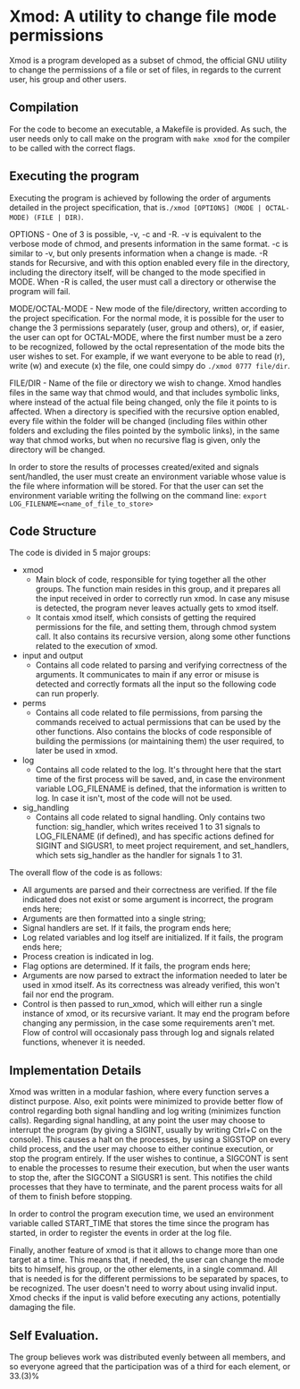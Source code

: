 # Xmod: A utility to change file mode permissions

Xmod is a program developed as a subset of chmod, the official GNU utility to change the permissions of a file or set of files, in regards to the current user, his group and other users.

## Compilation

For the code to become an executable, a Makefile is provided. As such, the user needs only to call make on the program with ```make xmod``` for the compiler to be called with the correct flags.

## Executing the program

Executing the program is achieved by following the order of arguments detailed in the project specification, that is```./xmod [OPTIONS] (MODE | OCTAL-MODE) (FILE | DIR)```.

OPTIONS - One of 3 is possible, -v, -c and -R. -v is equivalent to the verbose mode of chmod, and presents information in the same format. -c is similar to -v, but only presents information when a change is made. -R stands for Recursive, and with this option enabled every file in the directory, including the directory itself, will be changed to the mode specified in MODE. When -R is called, the user must call a directory or otherwise the program will fail.

MODE/OCTAL-MODE - New mode of the file/directory, written according to the project specification. For the normal mode, it is possible for the user to change the 3 permissions separately (user, group and others), or, if easier, the user can opt for OCTAL-MODE, where the first number must be a zero to be recognized, followed by the octal representation of the mode bits the user wishes to set. For example, if we want everyone to be able to read (r), write (w) and execute (x) the file, one could simpy do ```./xmod 0777 file/dir```.

FILE/DIR - Name of the file or directory we wish to change. Xmod handles files in the same way that chmod would, and that includes symbolic links, where instead of the actual file being changed, only the file it points to is affected. When a directory is specified with the recursive option enabled, every file within the folder will be changed (including files within other folders and excluding the files pointed by the symbolic links), in the same way that chmod works, but when no recursive flag is given, only the directory will be changed.

In order to store the results of processes created/exited and signals sent/handled, the user must create an environment variable whose value is the file where information will be stored.
For that the user can set the environment variable writing the follwing on the command line: 
```export LOG_FILENAME=<name_of_file_to_store>```

## Code Structure

The code is divided in 5 major groups:
- xmod
    - Main block of code, responsible for tying together all the other groups. The function main resides in this group, and it prepares all the input received in order to correctly run xmod. In case any misuse is detected, the program never leaves actually gets to xmod itself.
    - It contais xmod itself, which consists of getting the required permissions for the file, and setting them, through chmod system call. It also contains its recursive version, along some other functions related to the execution of xmod.
- input and output
    - Contains all code related to parsing and verifying correctness of the arguments. It communicates to main if any error or misuse is detected and correctly formats all the input so the following code can run properly.
- perms
    - Contains all code related to file permissions, from parsing the commands received to actual permissions that can be used by the other functions. Also contains the blocks of code responsible of building the permissions (or maintaining them) the user required, to later be used in xmod. 
- log
    - Contains all code related to the log. It's throught here that the start time of the first process will be saved, and, in case the environment variable LOG_FILENAME is defined, that the information is written to log. In case it isn't, most of the code will not be used.
- sig_handling
    - Contains all code related to signal handling. Only contains two function: sig_handler, which writes received 1 to 31 signals to LOG_FILENAME (if defined), and has specific actions defined for SIGINT and SIGUSR1, to meet project requirement, and set_handlers, which sets sig_handler as the handler for signals 1 to 31.

The overall flow of the code is as follows:
- All arguments are parsed and their correctness are verified. If the file indicated does not exist or some argument is incorrect, the program ends here;
- Arguments are then formatted into a single string;
- Signal handlers are set. If it fails, the program ends here;
- Log related variables and log itself are initialized. If it fails, the program ends here;
- Process creation is indicated in log.
- Flag options are determined. If it fails, the program ends here;
- Arguments are now parsed to extract the information needed to later be used in xmod itself. As its correctness was already verified, this won't fail nor end the program.
- Control is then passed to run_xmod, which will either run a single instance of xmod, or its recursive variant. It may end the program before changing any permission, in the case some requirements aren't met.
Flow of control will occasionaly pass through log and signals related functions, whenever it is needed.

## Implementation Details

Xmod was written in a modular fashion, where every function serves a distinct purpose. Also, exit points were minimized to provide better flow of control regarding both signal handling and log writing (minimizes function calls). Regarding signal handling, at any point the user may choose to interrupt the program (by giving a SIGINT, usually by writing Ctrl+C on the console). This causes a halt on the processes, by using a SIGSTOP on every child process, and the user may choose to either continue execution, or stop the program entirely. If the user wishes to continue, a SIGCONT is sent to enable the processes to resume their execution, but when the user wants to stop the, after the SIGCONT a SIGUSR1 is sent. This notifies the child processes that they have to terminate, and the parent process waits for all of them to finish before stopping.

In order to control the program execution time, we used an environment variable called START_TIME that stores the time since the program has started, in order to register the events in order at the log file.

Finally, another feature of xmod is that it allows to change more than one target at a time. This means that, if needed, the user can change the mode bits to himself, his group, or the other elements, in a single command. All that is needed is for the different permissions to be separated by spaces, to be recognized. The user doesn't need to worry about using invalid input. Xmod checks if the input is valid before executing any actions, potentially damaging the file.


## Self Evaluation.

The group believes work was distributed evenly between all members, and so everyone agreed that the participation was of a third for each element, or 33.(3)%